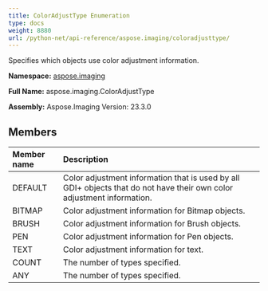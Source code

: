 ```yaml
---
title: ColorAdjustType Enumeration
type: docs
weight: 8880
url: /python-net/api-reference/aspose.imaging/coloradjusttype/
---
```


Specifies which objects use color adjustment information.

**Namespace:** [aspose.imaging](/imaging/python-net/api-reference/aspose.imaging/)

**Full Name:** aspose.imaging.ColorAdjustType

**Assembly:**  Aspose.Imaging Version: 23.3.0

## **Members**
|**Member name**|**Description**|
| :- | :- |
|DEFAULT|Color adjustment information that is used by all GDI+ objects that do not have their own color adjustment information.|
|BITMAP|Color adjustment information for Bitmap objects.|
|BRUSH|Color adjustment information for Brush objects.|
|PEN|Color adjustment information for Pen objects.|
|TEXT|Color adjustment information for text.|
|COUNT|The number of types specified.|
|ANY|The number of types specified.|
